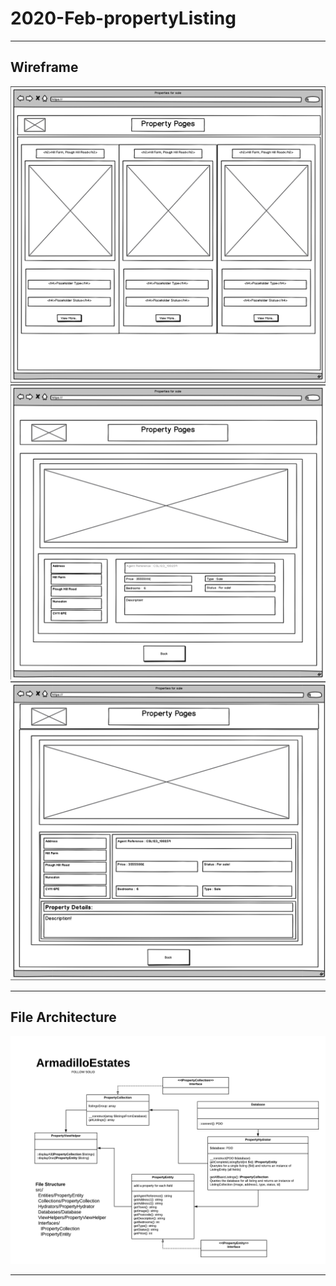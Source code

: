# 2020-Feb-propertyListing

***

## Wireframe

![image of wireframe page 1](https://github.com/Mayden-Academy/2020-feb-propertyListing/blob/addWireframe/Armadillo%20Estates%20Wireframe%20p1.png)
![image of wireframe page 2](https://github.com/Mayden-Academy/2020-feb-propertyListing/blob/addWireframe/Armadillo%20Estates%20Wireframe%20p2.png)
![image of wireframe page 3](https://github.com/Mayden-Academy/2020-feb-propertyListing/blob/addWireframe/Armadillo%20Estates%20Wireframe%20p3.png)

***

## File Architecture

![image of file architecture](https://github.com/Mayden-Academy/2020-feb-propertyListing/blob/addWireframe/Armadillo%20Estates%20File%20Architecture.png)

***
